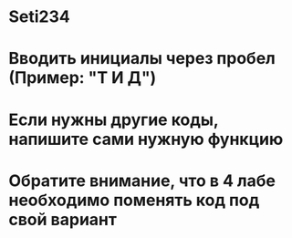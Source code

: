 # Seti234
# Вводить инициалы через пробел (Пример: "Т И Д")
# Если нужны другие коды, напишите сами нужную функцию
# Обратите внимание, что в 4 лабе необходимо поменять код под свой вариант
